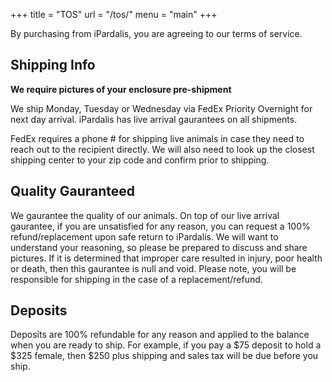 +++
title = "TOS"
url = "/tos/"
menu = "main"
+++

By purchasing from iPardalis, you are agreeing to our terms of service.

## Shipping Info

**We require pictures of your enclosure pre-shipment**

We ship Monday, Tuesday or Wednesday via FedEx Priority Overnight for next day arrival. iPardalis has live arrival gaurantees on all shipments.

FedEx requires a phone # for shipping live animals in case they need to reach out to the recipient directly. We will also need to look up the closest shipping center to your zip code and confirm prior to shipping.

## Quality Gauranteed

We gaurantee the quality of our animals. On top of our live arrival gaurantee, if you are unsatisfied for any reason, you can request a 100% refund/replacement upon safe return to iPardalis. We will want to understand your reasoning, so please be prepared to discuss and share pictures. If it is determined that improper care resulted in injury, poor health or death, then this gaurantee is null and void. Please note, you will be responsible for shipping in the case of a replacement/refund.

## Deposits

Deposits are 100% refundable for any reason and applied to the balance when you are ready to ship. For example, if you pay a $75 deposit to hold a $325 female, then $250 plus shipping and sales tax will be due before you ship.

<br>